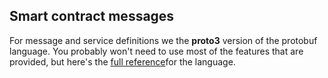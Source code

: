 ## Smart contract messages

For message and service definitions we the **proto3** version of the protobuf language. You probably won't need to use most of the features that are provided, but here's the [full reference](https://developers.google.com/protocol-buffers/docs/proto3)for the language.